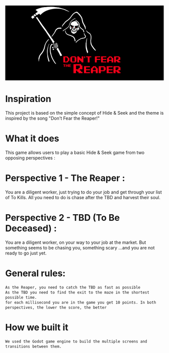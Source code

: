 ![img](/common_assets/home_screen.png)

# Inspiration

This project is based on the simple concept of Hide & Seek and the theme is inspired by the song "Don't Fear the Reaper!"


# What it does

This game allows users to play a basic Hide & Seek game from two opposing perspectives :


# Perspective 1 - The Reaper :

You are a diligent worker, just trying to do your job and get through your list of To Kills. All you need to do is chase after the TBD and harvest their soul.


# Perspective 2 - TBD (To Be Deceased) :

You are a diligent worker, on your way to your job at the market. But something seems to be chasing you, something scary ...and you are not ready to go just yet.

# General rules:

    As the Reaper, you need to catch the TBD as fast as possible
    As the TBD you need to find the exit to the maze in the shortest possible time.
    for each millisecond you are in the game you get 10 points. In both perspectives, the lower the score, the better

# How we built it

    We used the Godot game engine to build the multiple screens and transitions between them.
